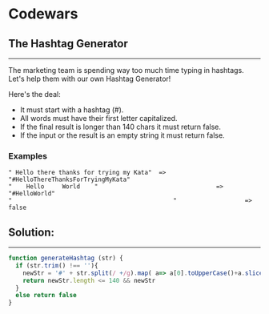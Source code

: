 # **Codewars**
## **The Hashtag Generator**
__________________

The marketing team is spending way too much time typing in hashtags.
Let's help them with our own Hashtag Generator!

Here's the deal:

* It must start with a hashtag (#).
* All words must have their first letter capitalized.
* If the final result is longer than 140 chars it must return false.
* If the input or the result is an empty string it must return false.

### **Examples**

```
" Hello there thanks for trying my Kata"  =>   "#HelloThereThanksForTryingMyKata"
"    Hello     World    "                                 =>  "#HelloWorld"
"                                             "                   =>  false
```
## **Solution:**
____

```JavaScript
function generateHashtag (str) {
  if (str.trim() !== ''){
    newStr = '#' + str.split(/ +/g).map( a=> a[0].toUpperCase()+a.slice(1)).join('') 
    return newStr.length <= 140 && newStr
  }
  else return false
}
```
